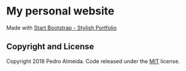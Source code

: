# My personal website

Made with [Start Bootstrap - Stylish Portfolio](https://startbootstrap.com/template-overviews/stylish-portfolio/)

## Copyright and License

Copyright 2018 Pedro Almeida. Code released under the [MIT](https://github.com/ptalmeida/ptalmeida.github.io/blob/master/LICENSE) license.
